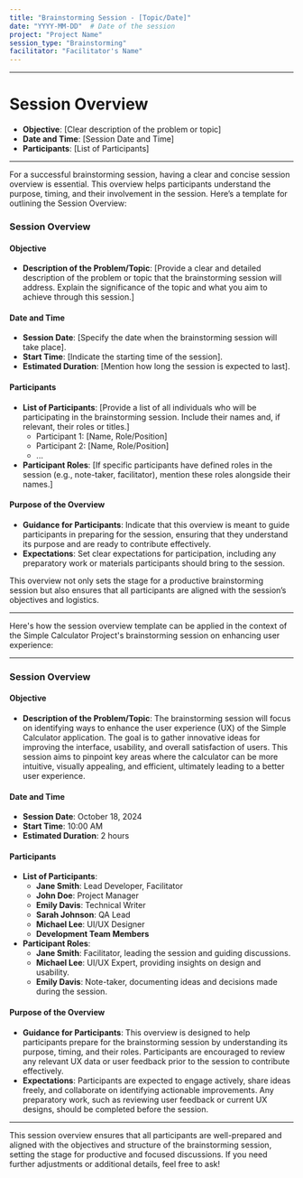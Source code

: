 ```yaml
---
title: "Brainstorming Session - [Topic/Date]"
date: "YYYY-MM-DD"  # Date of the session
project: "Project Name"
session_type: "Brainstorming"
facilitator: "Facilitator's Name"
---
```

---
# Session Overview

- **Objective**: [Clear description of the problem or topic]
- **Date and Time**: [Session Date and Time]
- **Participants**: [List of Participants]

---
For a successful brainstorming session, having a clear and concise session overview is essential. This overview helps participants understand the purpose, timing, and their involvement in the session. Here’s a template for outlining the Session Overview:

### Session Overview

#### Objective
- **Description of the Problem/Topic**: [Provide a clear and detailed description of the problem or topic that the brainstorming session will address. Explain the significance of the topic and what you aim to achieve through this session.]

#### Date and Time
- **Session Date**: [Specify the date when the brainstorming session will take place].
- **Start Time**: [Indicate the starting time of the session].
- **Estimated Duration**: [Mention how long the session is expected to last].

#### Participants
- **List of Participants**: [Provide a list of all individuals who will be participating in the brainstorming session. Include their names and, if relevant, their roles or titles.]
  - Participant 1: [Name, Role/Position]
  - Participant 2: [Name, Role/Position]
  - ...
- **Participant Roles**: [If specific participants have defined roles in the session (e.g., note-taker, facilitator), mention these roles alongside their names.]

#### Purpose of the Overview
- **Guidance for Participants**: Indicate that this overview is meant to guide participants in preparing for the session, ensuring that they understand its purpose and are ready to contribute effectively.
- **Expectations**: Set clear expectations for participation, including any preparatory work or materials participants should bring to the session.

This overview not only sets the stage for a productive brainstorming session but also ensures that all participants are aligned with the session’s objectives and logistics.

---
Here's how the session overview template can be applied in the context of the Simple Calculator Project's brainstorming session on enhancing user experience:

---

### Session Overview

#### Objective
- **Description of the Problem/Topic**: 
  The brainstorming session will focus on identifying ways to enhance the user experience (UX) of the Simple Calculator application. The goal is to gather innovative ideas for improving the interface, usability, and overall satisfaction of users. This session aims to pinpoint key areas where the calculator can be more intuitive, visually appealing, and efficient, ultimately leading to a better user experience.

#### Date and Time
- **Session Date**: October 18, 2024
- **Start Time**: 10:00 AM
- **Estimated Duration**: 2 hours

#### Participants
- **List of Participants**:
  - **Jane Smith**: Lead Developer, Facilitator
  - **John Doe**: Project Manager
  - **Emily Davis**: Technical Writer
  - **Sarah Johnson**: QA Lead
  - **Michael Lee**: UI/UX Designer
  - **Development Team Members**
- **Participant Roles**:
  - **Jane Smith**: Facilitator, leading the session and guiding discussions.
  - **Michael Lee**: UI/UX Expert, providing insights on design and usability.
  - **Emily Davis**: Note-taker, documenting ideas and decisions made during the session.

#### Purpose of the Overview
- **Guidance for Participants**: 
  This overview is designed to help participants prepare for the brainstorming session by understanding its purpose, timing, and their roles. Participants are encouraged to review any relevant UX data or user feedback prior to the session to contribute effectively.
- **Expectations**: 
  Participants are expected to engage actively, share ideas freely, and collaborate on identifying actionable improvements. Any preparatory work, such as reviewing user feedback or current UX designs, should be completed before the session.

---

This session overview ensures that all participants are well-prepared and aligned with the objectives and structure of the brainstorming session, setting the stage for productive and focused discussions. If you need further adjustments or additional details, feel free to ask!